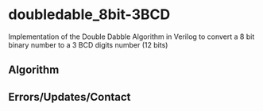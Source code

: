 # doubledable_8bit-3BCD
Implementation of the Double Dabble Algorithm in Verilog to convert a 8 bit binary number to a 3 BCD digits number (12 bits)

## Algorithm

## Errors/Updates/Contact
